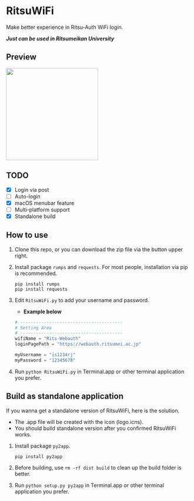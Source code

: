 # RitsuWiFi
Make better experience in Ritsu-Auth WiFi login.

***Just can be used in Ritsumeikan University***
## Preview
<img src="https://cdn.rawgit.com/fang2hou/RitsuWiFi/master/ExampleImages/Main.png" width="250px"/>

## TODO
- [x] Login via post
- [ ] Auto-login
- [x] macOS menubar feature
- [ ] Multi-platform support
- [x] Standalone build

## How to use
1. Clone this repo, or you can download the zip file via the button upper right.
2. Install package ```rumps``` and ```requests```. For most people, installation via pip is recommended.

    ```shell
    pip install rumps
    pip install requests
    ```

3. Edit ```RitsuWiFi.py``` to add your username and password.
    - __Example below__
    
    ```python
    # ---------------------------------------
    # Setting Area
    # ---------------------------------------
    wifiName = "Rits-Webauth"
    loginPagePath = "https://webauth.ritsumei.ac.jp"

    myUsername = "is1234rj"
    myPassword = "12345678"
    ```
4. Run ```python RitsuWiFi.py``` in Terminal.app or other terminal application you prefer.

## Build as standalone application
If you wanna get a standalone version of RitsuWiFi, here is the solution.

- The .app file will be created with the icon (logo.icns).
- You should build standalone version after you confirmed RitsuWiFi works.

1. Install package ```py2app```.

    ```shell
    pip install py2app
    ```
2. Before building, use ```rm -rf dist build``` to clean up the build folder is better.
3. Run ```python setup.py py2app``` in Terminal.app or other terminal application you prefer.
